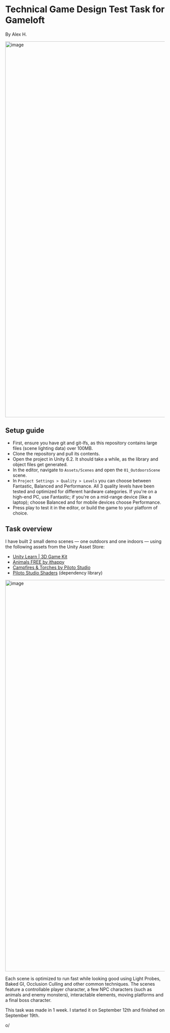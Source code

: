 # Technical Game Design Test Task for Gameloft
By Alex H.

<img width="2371" height="1183" alt="image" src="https://github.com/user-attachments/assets/fed4bbab-d852-4b88-af92-16a0c07816ed" />


## Setup guide
- First, ensure you have git and git-lfs, as this repository contains large files (scene lighting data) over 100MB.
- Clone the repository and pull its contents.
- Open the project in Unity 6.2. It should take a while, as the library and object files get generated.
- In the editor, navigate to `Assets/Scenes` and open the `01_OutdoorsScene` scene.
- In `Project Settings > Quality > Levels` you can choose between Fantastic, Balanced and Performance. All 3 quality levels have been tested and optimized for different hardware categories. If you're on a high-end PC, use Fantastic; if you're on a mid-range device (like a laptop); choose Balanced and for mobile devices choose Performance.
- Press play to test it in the editor, or build the game to your platform of choice.

## Task overview
I have built 2 small demo scenes — one outdoors and one indoors — using the following assets from the Unity Asset Store:
- [Unity Learn | 3D Game Kit](https://assetstore.unity.com/packages/templates/tutorials/unity-learn-3d-game-kit-115747)
- [Animals FREE by ithappy](https://assetstore.unity.com/packages/3d/characters/animals/animals-free-animated-low-poly-3d-models-260727)
- [Campfires & Torches by Piloto Studio](https://assetstore.unity.com/packages/3d/environments/campfires-torches-models-and-fx-242552)
- [Piloto Studio Shaders](https://assetstore.unity.com/packages/vfx/shaders/piloto-studio-shaders-258376) (dependency library)

<img width="2206" height="1232" alt="image" src="https://github.com/user-attachments/assets/7387f1a3-a0b2-496d-954f-858dd47186b0" />


Each scene is optimized to run fast while looking good using Light Probes, Baked GI, Occlusion Culling and other common techniques. The scenes feature a controllable player character, a few NPC characters (such as animals and enemy monsters), interactable elements, moving platforms and a final boss character.

This task was made in 1 week. I started it on September 12th and finished on September 19th.

o/
